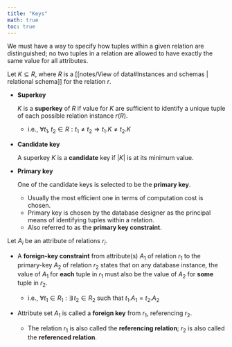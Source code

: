 ```yaml
---
title: "Keys"
math: true
toc: true
---
```


We must have a way to specify how tuples within a given relation are distinguished; no two tuples in a relation are allowed to have exactly the same value for all attributes.

Let $K \subseteq R$, where $R$ is a [[notes/View of data#Instances and schemas | relational schema]] for the relation $r$.

- **Superkey**
  
  $K$ is a **superkey** of $R$ if value for $K$ are sufficient to identify a unique tuple of each possible relation instance $r(R)$.
    - i.e., $\forall t_1, t_2 \in R: t_1 \neq t_2 \Rightarrow t_1.K \neq t_2.K$
  
- **Candidate key**
  
  A superkey $K$ is a **candidate** key if $|K|$ is at its minimum value.

- **Primary key**
  
  One of the candidate keys is selected to be the **primary key**.
    - Usually the most efficient one in terms of computation cost is chosen.
    - Primary key is chosen by the database designer as the principal means of identifying tuples within a relation.
    - Also referred to as the **primary key constraint**.

Let $A_i$ be an attribute of relations $r_i$.

- A **foreign-key constraint** from attribute(s) $A_1$ of relation $r_1$ to the primary-key $A_2$ of relation $r_2$ states that on any database instance, the value of $A_1$ for **each** tuple in $r_1$ must also be the value of $A_2$ for **some** tuple in $r_2$.
    - i.e., $\forall t_1 \in R_1: \exists \,t_2 \in R_2$ such that $t_1.A_1 = t_2.A_2$

- Attribute set $A_1$ is called a **foreign key** from $r_1$, referencing $r_2$.
    - The relation $r_1$ is also called the **referencing relation**; $r_2$ is also called the **referenced relation**.